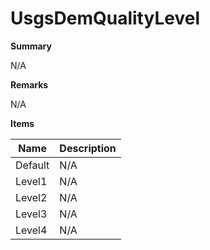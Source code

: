 # UsgsDemQualityLevel

**Summary**

N/A

**Remarks**

N/A

**Items**

|Name|Description|
|---|---|
|Default|N/A|
|Level1|N/A|
|Level2|N/A|
|Level3|N/A|
|Level4|N/A|

